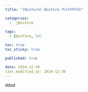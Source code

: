 ```yaml
---
title: "[Winform] Winform 커스터마이징"

categories:
  -  Winform
  
tags:
  - [Winform, C#]

toc: true
toc_sticky: true

published: true

date: 2024-12-30
last_modified_at: 2024-12-30
---
```


ddsd